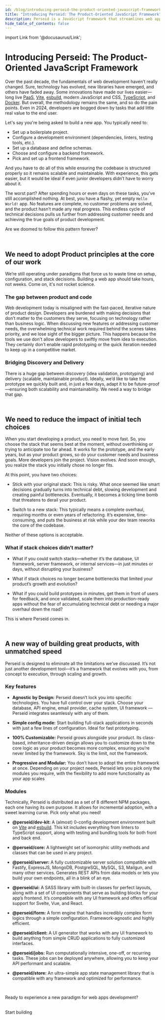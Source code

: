 ```yaml
---
id: /blog/introducing-perseid-the-product-oriented-javascript-framework
title: "Introducing Perseid: The Product-Oriented JavaScript Framework"
description: Perseid is a JavaScript framework that streamlines web apps development, helping teams prototype in minutes, build scalable, maintainable apps with a focus on efficiency.
hide_table_of_contents: false
---
```


import Link from '@docusaurus/Link';


# Introducing Perseid: The Product-Oriented JavaScript Framework

Over the past decade, the fundamentals of web development haven’t really changed. Sure, technology has evolved, new libraries have emerged, and others have faded away. Some innovations have made our lives easier—long live [PaaS](https://en.wikipedia.org/wiki/Platform_as_a_service), [Vite](https://vite.dev/), [esbuild](https://esbuild.github.io/), modern JavaScript and CSS, [TypeScript](https://www.typescriptlang.org/), and [Docker](https://www.docker.com/). But overall, the methodology remains the same, and so do the pain points. Even in 2024, developers are bogged down by tasks that add little real value to the end user.

Let's say you're being asked to build a new app. You typically need to:
- Set up a boilerplate project.
- Configure a development environment (dependencies, linters, testing tools, etc.).
- Set up a database and define schemas.
- Choose and configure a backend framework.
- Pick and set up a frontend framework.

And you have to do all of this while ensuring the codebase is structured properly so it remains scalable and maintainable. With experience, this gets easier, but it would be ideal if even junior developers didn’t have to worry about it.

The worst part? After spending hours or even days on these tasks, you’ve still accomplished nothing. At best, you have a flashy, yet empty `Hello World!` app. No features are complete, no customer problems are solved, and the product hasn’t made any real progress. This endless cycle of technical decisions pulls us further from addressing customer needs and achieving the true goals of product development.

Are we doomed to follow this pattern forever?

<br />

## We need to adopt Product principles at the core of our work

We’re still operating under paradigms that force us to waste time on setup, configuration, and stack decisions. Building a web app should take hours, not weeks. Come on, it's not rocket science.

### The gap between product and code

Web development today is misaligned with the fast-paced, iterative nature of product design. Developers are burdened with making decisions that don’t matter to the customers they serve, focusing on technology rather than business logic. When discussing new features or addressing customer needs, the overwhelming technical work required behind the scenes takes priority, and we lose sight of the bigger picture. This happens because the tools we use don't allow developers to swiftly move from idea to execution. They certainly don’t enable rapid prototyping or the quick iteration needed to keep up in a competitive market.

### Bridging Discovery and Delivery

There is a huge gap between discovery (idea validation, prototyping) and delivery (scalable, maintainable product). Ideally, we’d like to take the prototype we quickly built and, in just a few days, adapt it to be future-proof—ensuring both scalability and maintainability. We need a way to bridge that gap.

<br />

## We need to reduce the impact of initial tech choices

When you start developing a product, you need to move fast. So, you choose the stack that seems best at the moment, without overthinking or trying to anticipate too far ahead. It works for the prototype, and the early years, but as your product grows, so do your customer needs and business goals. More developers join the project. Vision evolves. And soon enough, you realize the stack you initially chose no longer fits.

At this point, you have two choices:

- Stick with your original stack: This is risky. What once seemed like smart decisions gradually turns into technical debt, slowing development and creating painful bottlenecks. Eventually, it becomes a ticking time bomb that threatens to derail your product.

- Switch to a new stack: This typically means a complete overhaul, requiring months or even years of refactoring. It’s expensive, time-consuming, and puts the business at risk while your dev team reworks the core of the codebase.

Neither of these options is acceptable.

### What if stack choices didn’t matter?

- What if you could switch stacks—whether it’s the database, UI framework, server framework, or internal services—in just minutes or days, without disrupting your business?

- What if stack choices no longer became bottlenecks that limited your product’s growth and evolution?

- What if you could build prototypes in minutes, get them in front of users for feedback, and once validated, scale them into production-ready apps without the fear of accumulating technical debt or needing a major overhaul down the road?

This is where Perseid comes in.

<br />

## A new way of building great products, with unmatched speed

Perseid is designed to eliminate all the limitations we've discussed. It’s not just another development tool—it’s a framework that evolves with you, from concept to execution, through scaling and growth.

### Key features

- **Agnostic by Design:** Perseid doesn’t lock you into specific technologies. You have full control over your stack. Choose your database, API engine, email provider, cache system, UI framework — Perseid integrates seamlessly with any of them.

- **Simple config mode:** Start building full-stack applications in seconds with just a few lines of configuration. Ideal for fast prototyping.

- **100% Customizable:** Perseid grows alongside your product. Its class-based, inheritance-driven design allows you to customize down to the core logic as your product becomes more complex, ensuring you’re never limited by the framework. Sky is the limit, not the framework.

- **Progressive and Modular:** You don’t have to adopt the entire framework at once. Depending on your project needs, Perseid lets you pick only the modules you require, with the flexibility to add more functionality as your app scales

### Modules

Technically, Perseid is distributed as a set of 8 different NPM packages, each one having its own purpose. It allows for incremental adoption, with a sweet learning curve. Pick only what you need!

- **@perseid/dev-kit:** A (almost) 0-config development environment built on [Vite](https://vite.dev/) and [esbuild](https://esbuild.github.io/). This kit includes everything from linters to TypeScript support, along with testing and bundling tools for both front and back end.

- **@perseid/core:** A lightweight set of isomorphic utility methods and classes that can be used in any project.

- **@perseid/server:** A fully customizable server solution compatible with Fastify, ExpressJS, MongoDB, PostgreSQL, MySQL, S3, Mailgun, and many other services. Generates REST APIs from data models or lets you build your own endpoints, all in a blink of an eye.

- **@perseid/ui:** A SASS library with built-in classes for perfect layouts, along with a set of UI components that serve as building blocks for your app’s frontend. It’s compatible with any UI framework and offers official support for Svelte, Vue, and React.

- **@perseid/form:** A form engine that handles incredibly complex form logics through a simple configuration. Framework-agnostic and highly efficient.

- **@perseid/client:** A UI generator that works with any UI framework to build anything from simple CRUD applications to fully customized interfaces.

- **@perseid/jobs:** Run computationally intensive, one-off, or recurring tasks. These jobs can be deployed anywhere, allowing you to keep your API performant and scalable.

- **@perseid/store:** An ultra-simple app state management library that is compatible with any framework and optimized for performance.

<br/>

Ready to experience a new paradigm for web apps development?

<br/>

<Link
  className="cta cta--centered cta--emphasis"
  to="/docs/learn/intro">
  Start building
</Link>


<br/>
